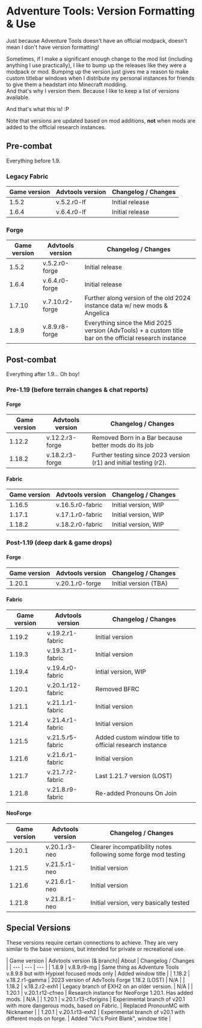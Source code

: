 # Adventure Tools: Version Formatting & Use
Just because Adventure Tools doesn't have an official modpack, doesn't mean I don't have version formatting!

Sometimes, if I make a significant enough change to the mod list (including anything I use practically), I like to bump up the releases like they were a modpack or mod. Bumping up the version just gives me a reason to make custom titlebar windows when I distribute my personal instances for friends to give them a headstart into Minecraft modding.  
And that's why I version them. Because I like to keep a list of versions available.

And that's what this is! :P

Note that versions are updated based on mod additions, **not** when mods are added to the official research instances.

## Pre-combat
Everything before 1.9.

### Legacy Fabric
| Game version | Advtools version | Changelog / Changes |
| --- | --- | --- |
| 1.5.2 | v.5.2.r0-lf | Initial release |
| 1.6.4 | v.6.4.r0-lf | Initial release |

### Forge
| Game version | Advtools version | Changelog / Changes |
| --- | --- | --- |
| 1.5.2 | v.5.2.r0-forge | Initial release |
| 1.6.4 | v.6.4.r0-forge | Initial release |
| 1.7.10 | v.7.10.r2-forge | Further along version of the old 2024 instance data w/ new mods & Angelica |
| 1.8.9 | v.8.9.r8-forge | Everything since the Mid 2025 version (AdvTools) + a custom title bar on the official research instance |

## Post-combat
Everything after 1.9... Oh boy!

### Pre-1.19 (before terrain changes & chat reports)

#### Forge
| Game version | Advtools version | Changelog / Changes |
| --- | --- | --- |
| 1.12.2 | v.12.2.r3-forge | Removed Born in a Bar because better mods do its job |
| 1.18.2 | v.18.2.r3-forge | Further testing since 2023 version (r1) and initial testing (r2). |

#### Fabric
| Game version | Advtools version | Changelog / Changes |
| --- | --- | --- |
| 1.16.5 | v.16.5.r0-fabric | Initial version, WIP |
| 1.17.1 | v.17.1.r0-fabric | Initial version, WIP |
| 1.18.2 | v.18.2.r0-fabric | Initial version, WIP |


### Post-1.19 (deep dark & game drops)

#### Forge
| Game version | Advtools version | Changelog / Changes |
| --- | --- | --- |
| 1.20.1 | v.20.1.r0-forge | Initial version (TBA) |

#### Fabric
<!-- TODO: do 1.19.0, 1.20.2 - 1.20.6 -->
| Game version | Advtools version | Changelog / Changes |
| --- | --- | --- |
| 1.19.2 | v.19.2.r1-fabric | Initial version |
| 1.19.3 | v.19.3.r1-fabric | Initial version |
| 1.19.4 | v.19.4.r0-fabric | Intial version, WIP |
| 1.20.1 | v.20.1.r12-fabric | Removed BFRC |
| 1.21.1 | v.21.1.r1-fabric | Initial version |
| 1.21.4 | v.21.4.r1-fabric | Initial version |
| 1.21.5 | v.21.5.r5-fabric | Added custom window title to official research instance |
| 1.21.6 | v.21.6.r1-fabric | Initial version |
| 1.21.7 | v.21.7.r2-fabric | Last 1.21.7 version (LOST) |
| 1.21.8 | v.21.8.r9-fabric | Re-added Pronouns On Join |

#### NeoForge
<!-- TODO: 1.20.2 - 1.20.6, 1.21.1+ -->

| Game version | Advtools version | Changelog / Changes |
| --- | --- | --- |
| 1.20.1 | v.20.1.r3-neo | Clearer incompatibility notes following some forge mod testing |
| 1.21.5 | v.21.5.r1-neo | Initial version |
| 1.21.6 | v.21.6.r1-neo | Initial version |
| 1.21.8 | v.21.8.r1-neo | Initial version, very basically tested |

## Special Versions
These versions require certain connections to achieve. They are very similar to the base versions, but intended for private or recreational use.

| Game version | Advtools version (& branch)| About | Changelog / Changes |
| --- | --- | --- |
| 1.8.9 | v.8.9.r9-mg | Same thing as Adventure Tools v.8.9.8 but with Hypixel focused mods only | Added window title |
| 1.18.2 | v.18.2.r1-gamma | 2023 version of AdvTools Forge 1.18.2 (LOST) | N/A |
| 1.18.2 | v.18.2.r2-exh1 | Legacy branch of EXH2 on an older version. | N/A |
| 1.20.1 | v.20.1.r12-cfneo | Research instance for NeoForge 1.20.1. Has added mods. | N/A |
| 1.20.1 | v.20.1.r13-cforigins | Experimental branch of v20.1 with more dangerous mods, based on Fabric. | Replaced PronounMC with Nicknamer |
| 1.20.1 | v.20.1.r13-exh2 | Experimental branch of v20.1 with different mods on forge. | Added "Vic's Point Blank", window title |